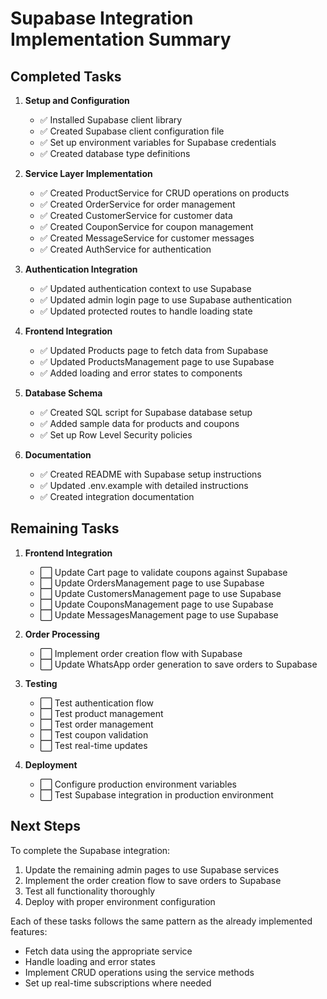 # Supabase Integration Implementation Summary

## Completed Tasks

1. **Setup and Configuration**
   - ✅ Installed Supabase client library
   - ✅ Created Supabase client configuration file
   - ✅ Set up environment variables for Supabase credentials
   - ✅ Created database type definitions

2. **Service Layer Implementation**
   - ✅ Created ProductService for CRUD operations on products
   - ✅ Created OrderService for order management
   - ✅ Created CustomerService for customer data
   - ✅ Created CouponService for coupon management
   - ✅ Created MessageService for customer messages
   - ✅ Created AuthService for authentication

3. **Authentication Integration**
   - ✅ Updated authentication context to use Supabase
   - ✅ Updated admin login page to use Supabase authentication
   - ✅ Updated protected routes to handle loading state

4. **Frontend Integration**
   - ✅ Updated Products page to fetch data from Supabase
   - ✅ Updated ProductsManagement page to use Supabase
   - ✅ Added loading and error states to components

5. **Database Schema**
   - ✅ Created SQL script for Supabase database setup
   - ✅ Added sample data for products and coupons
   - ✅ Set up Row Level Security policies

6. **Documentation**
   - ✅ Created README with Supabase setup instructions
   - ✅ Updated .env.example with detailed instructions
   - ✅ Created integration documentation

## Remaining Tasks

1. **Frontend Integration**
   - ⬜ Update Cart page to validate coupons against Supabase
   - ⬜ Update OrdersManagement page to use Supabase
   - ⬜ Update CustomersManagement page to use Supabase
   - ⬜ Update CouponsManagement page to use Supabase
   - ⬜ Update MessagesManagement page to use Supabase

2. **Order Processing**
   - ⬜ Implement order creation flow with Supabase
   - ⬜ Update WhatsApp order generation to save orders to Supabase

3. **Testing**
   - ⬜ Test authentication flow
   - ⬜ Test product management
   - ⬜ Test order management
   - ⬜ Test coupon validation
   - ⬜ Test real-time updates

4. **Deployment**
   - ⬜ Configure production environment variables
   - ⬜ Test Supabase integration in production environment

## Next Steps

To complete the Supabase integration:

1. Update the remaining admin pages to use Supabase services
2. Implement the order creation flow to save orders to Supabase
3. Test all functionality thoroughly
4. Deploy with proper environment configuration

Each of these tasks follows the same pattern as the already implemented features:
- Fetch data using the appropriate service
- Handle loading and error states
- Implement CRUD operations using the service methods
- Set up real-time subscriptions where needed
